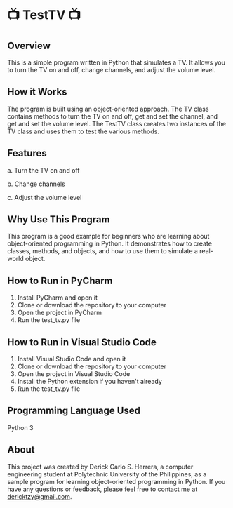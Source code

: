 # 📺 TestTV 📺


## Overview
This is a simple program written in Python that simulates a TV. It allows you to turn the TV on and off, change channels, and adjust the volume level.

## How it Works
The program is built using an object-oriented approach. The TV class contains methods to turn the TV on and off, get and set the channel, and get and set the volume level. The TestTV class creates two instances of the TV class and uses them to test the various methods.

## Features
a. Turn the TV on and off

b. Change channels

c. Adjust the volume level

## Why Use This Program
This program is a good example for beginners who are learning about object-oriented programming in Python. It demonstrates how to create classes, methods, and objects, and how to use them to simulate a real-world object.

## How to Run in PyCharm
1. Install PyCharm and open it
2. Clone or download the repository to your computer
3. Open the project in PyCharm
4. Run the test_tv.py file

## How to Run in Visual Studio Code
1. Install Visual Studio Code and open it
2. Clone or download the repository to your computer
3. Open the project in Visual Studio Code
4. Install the Python extension if you haven't already
5. Run the test_tv.py file

## Programming Language Used
Python 3

## About
This project was created by Derick Carlo S. Herrera, a computer engineering student at Polytechnic University of the Philippines, as a sample program for learning object-oriented programming in Python. If you have any questions or feedback, please feel free to contact me at dericktzy@gmail.com.
